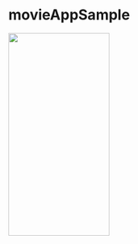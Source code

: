 # movieAppSample

<img src="https://user-images.githubusercontent.com/32540498/188945101-1dbdbeac-ba65-49d9-b170-f27f771f3924.png " width="200" height="400">

